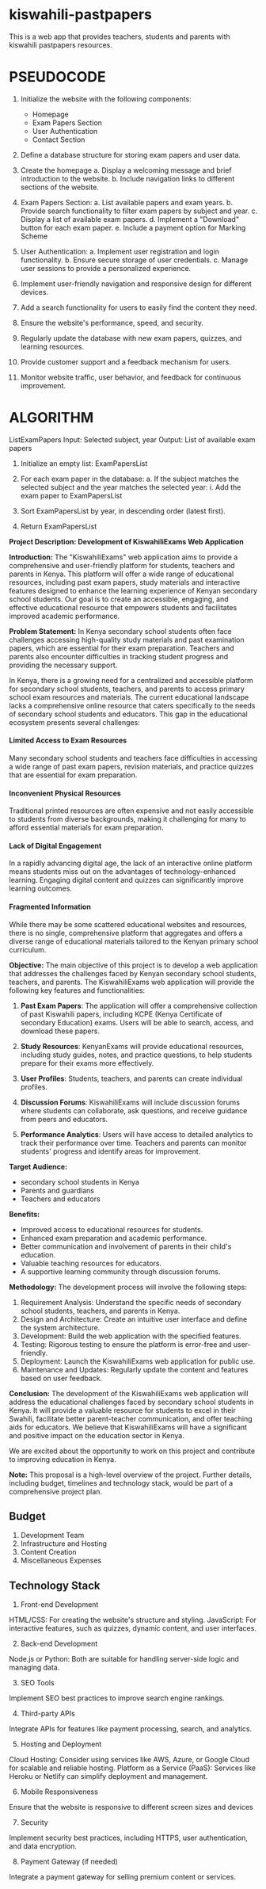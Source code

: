 # kiswahili-pastpapers
This is a web app that provides teachers, students and parents with kiswahili pastpapers resources.

# PSEUDOCODE 
1. Initialize the website with the following components:
   - Homepage
   - Exam Papers Section
   - User Authentication
   - Contact Section

2. Define a database structure for storing exam papers and user data.

3. Create the homepage
   a. Display a welcoming message and brief introduction to the website.
   b. Include navigation links to different sections of the website.

4. Exam Papers Section:
   a. List available papers and exam years.
   b. Provide search functionality to filter exam papers by subject and year.
   c. Display a list of available exam papers.
   d. Implement a "Download" button for each exam paper.
   e. Include a payment option for Marking Scheme

5. User Authentication:
   a. Implement user registration and login functionality.
   b. Ensure secure storage of user credentials.
   c. Manage user sessions to provide a personalized experience.

6. Implement user-friendly navigation and responsive design for different devices.

7.  Add a search functionality for users to easily find the content they need.

8.  Ensure the website's performance, speed, and security.

9.  Regularly update the database with new exam papers, quizzes, and learning resources.

10. Provide customer support and a feedback mechanism for users.

11. Monitor website traffic, user behavior, and feedback for continuous improvement.

# ALGORITHM
ListExamPapers
Input: Selected subject, year
Output: List of available exam papers

1. Initialize an empty list: ExamPapersList

2. For each exam paper in the database:
   a. If the subject matches the selected subject and the year matches the selected year:
      i. Add the exam paper to ExamPapersList

3. Sort ExamPapersList by year, in descending order (latest first).

4. Return ExamPapersList

**Project Description: Development of KiswahiliExams Web Application**

**Introduction:**
The "KiswahiliExams" web application aims to provide a comprehensive and user-friendly platform for students, teachers and parents in Kenya. This platform will offer a wide range of educational resources, including past exam papers, study materials and interactive features designed to enhance the learning experience of Kenyan secondary school students. Our goal is to create an accessible, engaging, and effective educational resource that empowers students and facilitates improved academic performance.

**Problem Statement:**
In Kenya secondary school students often face challenges accessing high-quality study materials and past examination papers, which are essential for their exam preparation. Teachers and parents also encounter difficulties in tracking student progress and providing the necessary support.

In Kenya, there is a growing need for a centralized and accessible platform for secondary school students, teachers, and parents to access primary school exam resources and materials. The current educational landscape lacks a comprehensive online resource that caters specifically to the needs of secondary school students and educators. This gap in the educational ecosystem presents several challenges:

#### Limited Access to Exam Resources
Many secondary school students and teachers face difficulties in accessing a wide range of past exam papers, revision materials, and practice quizzes that are essential for exam preparation.

#### Inconvenient Physical Resources 
Traditional printed resources are often expensive and not easily accessible to students from diverse backgrounds, making it challenging for many to afford essential materials for exam preparation.

#### Lack of Digital Engagement
In a rapidly advancing digital age, the lack of an interactive online platform means students miss out on the advantages of technology-enhanced learning. Engaging digital content and quizzes can significantly improve learning outcomes.

#### Fragmented Information
While there may be some scattered educational websites and resources, there is no single, comprehensive platform that aggregates and offers a diverse range of educational materials tailored to the Kenyan primary school curriculum.

**Objective:**
The main objective of this project is to develop a web application that addresses the challenges faced by Kenyan secondary school students, teachers, and parents. The KiswahiliExams web application will provide the following key features and functionalities:

1. **Past Exam Papers**: The application will offer a comprehensive collection of past Kiswahili papers, including KCPE (Kenya Certificate of secondary Education) exams. Users will be able to search, access, and download these papers.

2. **Study Resources**: KenyanExams will provide educational resources, including study guides, notes, and practice questions, to help students prepare for their exams more effectively.

3. **User Profiles**: Students, teachers, and parents can create individual profiles.

4. **Discussion Forums**: KiswahiliExams will include discussion forums where students can collaborate, ask questions, and receive guidance from peers and educators.

5. **Performance Analytics**: Users will have access to detailed analytics to track their performance over time. Teachers and parents can monitor students' progress and identify areas for improvement.

**Target Audience:**
- secondary school students in Kenya
- Parents and guardians
- Teachers and educators

**Benefits:**
- Improved access to educational resources for students.
- Enhanced exam preparation and academic performance.
- Better communication and involvement of parents in their child's education.
- Valuable teaching resources for educators.
- A supportive learning community through discussion forums.

**Methodology:**
The development process will involve the following steps:
1. Requirement Analysis: Understand the specific needs of secondary school students, teachers, and parents in Kenya.
2. Design and Architecture: Create an intuitive user interface and define the system architecture.
3. Development: Build the web application with the specified features.
4. Testing: Rigorous testing to ensure the platform is error-free and user-friendly.
5. Deployment: Launch the KiswahiliExams web application for public use.
6. Maintenance and Updates: Regularly update the content and features based on user feedback.

**Conclusion:**
The development of the KiswahiliExams web application will address the educational challenges faced by secondary school students in Kenya. It will provide a valuable resource for students to excel in their Swahili, facilitate better parent-teacher communication, and offer teaching aids for educators. We believe that KiswahiliExams will have a significant and positive impact on the education sector in Kenya.

We are excited about the opportunity to work on this project and contribute to improving education in Kenya.

**Note:** This proposal is a high-level overview of the project. Further details, including budget, timelines and technology stack, would be part of a comprehensive project plan.

## Budget
1. Development Team
2. Infrastructure and Hosting
3. Content Creation
4. Miscellaneous Expenses

## Technology Stack
1. Front-end Development

HTML/CSS: For creating the website's structure and styling.
JavaScript: For interactive features, such as quizzes, dynamic content, and user interfaces.

2. Back-end Development

Node.js or Python: Both are suitable for handling server-side logic and managing data.

3. SEO Tools

Implement SEO best practices to improve search engine rankings.

4. Third-party APIs

Integrate APIs for features like payment processing, search, and analytics.

5. Hosting and Deployment

Cloud Hosting: Consider using services like AWS, Azure, or Google Cloud for scalable and reliable hosting.
Platform as a Service (PaaS): Services like Heroku or Netlify can simplify deployment and management.

6. Mobile Responsiveness

Ensure that the website is responsive to different screen sizes and devices

7. Security

Implement security best practices, including HTTPS, user authentication, and data encryption.

8. Payment Gateway (if needed)

Integrate a payment gateway for selling premium content or services.